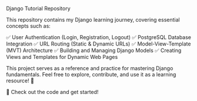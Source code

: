 Django Tutorial Repository

This repository contains my Django learning journey, covering essential concepts such as:

✅ User Authentication (Login, Registration, Logout)
✅ PostgreSQL Database Integration
✅ URL Routing (Static & Dynamic URLs)
✅ Model-View-Template (MVT) Architecture
✅ Building and Managing Django Models
✅ Creating Views and Templates for Dynamic Web Pages

This project serves as a reference and practice for mastering Django fundamentals. Feel free to explore, contribute, and use it as a learning resource! 🚀

🔗 Check out the code and get started!
